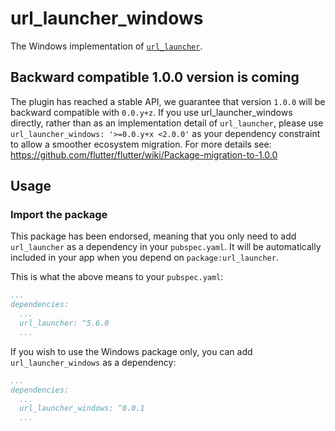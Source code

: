 # url_launcher_windows

The Windows implementation of [`url_launcher`][1].

## Backward compatible 1.0.0 version is coming
The plugin has reached a stable API, we guarantee that version `1.0.0` will be backward compatible with `0.0.y+z`. If you use
url_launcher_windows directly, rather than as an implementation detail
of `url_launcher`, please use `url_launcher_windows: '>=0.0.y+x <2.0.0'`
as your dependency constraint to allow a smoother ecosystem migration.
For more details see: https://github.com/flutter/flutter/wiki/Package-migration-to-1.0.0

## Usage

### Import the package

This package has been endorsed, meaning that you only need to add `url_launcher`
as a dependency in your `pubspec.yaml`. It will be automatically included in your app
when you depend on `package:url_launcher`.

This is what the above means to your `pubspec.yaml`:

```yaml
...
dependencies:
  ...
  url_launcher: ^5.6.0
  ...
```

If you wish to use the Windows package only, you can add  `url_launcher_windows` as a
dependency:

```yaml
...
dependencies:
  ...
  url_launcher_windows: ^0.0.1
  ...
```

[1]: ../url_launcher/url_launcher
